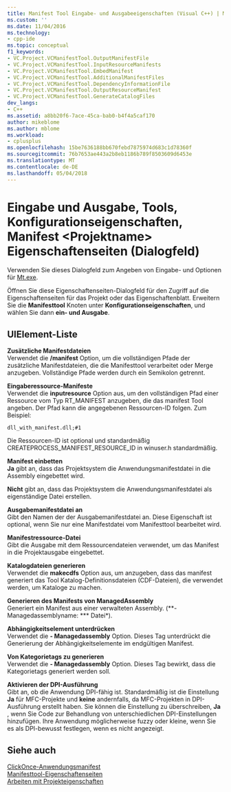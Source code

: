 ```yaml
---
title: Manifest Tool Eingabe- und Ausgabeeigenschaften (Visual C++) | Microsoft Docs
ms.custom: ''
ms.date: 11/04/2016
ms.technology:
- cpp-ide
ms.topic: conceptual
f1_keywords:
- VC.Project.VCManifestTool.OutputManifestFile
- VC.Project.VCManifestTool.InputResourceManifests
- VC.Project.VCManifestTool.EmbedManifest
- VC.Project.VCManifestTool.AdditionalManifestFiles
- VC.Project.VCManifestTool.DependencyInformationFile
- VC.Project.VCManifestTool.OutputResourceManifest
- VC.Project.VCManifestTool.GenerateCatalogFiles
dev_langs:
- C++
ms.assetid: a8bb20f6-7ace-45ca-bab0-b4f4a5caf170
author: mikeblome
ms.author: mblome
ms.workload:
- cplusplus
ms.openlocfilehash: 15be7636188bb670febd7875974d683c1d78360f
ms.sourcegitcommit: 76b7653ae443a2b8eb1186b789f8503609d6453e
ms.translationtype: MT
ms.contentlocale: de-DE
ms.lasthandoff: 05/04/2018
---
```

# <a name="input-and-output-manifest-tool-configuration-properties-ltprojectnamegt-property-pages-dialog-box"></a>Eingabe und Ausgabe, Tools, Konfigurationseigenschaften, Manifest &lt;Projektname&gt; Eigenschaftenseiten (Dialogfeld)
Verwenden Sie dieses Dialogfeld zum Angeben von Eingabe- und Optionen für [Mt.exe](http://msdn.microsoft.com/library/aa375649).  
  
 Öffnen Sie diese Eigenschaftenseiten-Dialogfeld für den Zugriff auf die Eigenschaftenseiten für das Projekt oder das Eigenschaftenblatt. Erweitern Sie die **Manifesttool** Knoten unter **Konfigurationseigenschaften**, und wählen Sie dann **ein- und Ausgabe**.  
  
## <a name="uielement-list"></a>UIElement-Liste  
 **Zusätzliche Manifestdateien**  
 Verwendet die **/manifest** Option, um die vollständigen Pfade der zusätzliche Manifestdateien, die die Manifesttool verarbeitet oder Merge anzugeben. Vollständige Pfade werden durch ein Semikolon getrennt.  
  
 **Eingaberessource-Manifeste**  
 Verwendet die **inputresource** Option aus, um den vollständigen Pfad einer Ressource vom Typ RT_MANIFEST anzugeben, die das manifest Tool angeben. Der Pfad kann die angegebenen Ressourcen-ID folgen. Zum Beispiel:  
  
 `dll_with_manifest.dll;#1`  
  
 Die Ressourcen-ID ist optional und standardmäßig CREATEPROCESS_MANIFEST_RESOURCE_ID in winuser.h standardmäßig.  
  
 **Manifest einbetten**  
 **Ja** gibt an, dass das Projektsystem die Anwendungsmanifestdatei in die Assembly eingebettet wird.  
  
 **Nicht** gibt an, dass das Projektsystem die Anwendungsmanifestdatei als eigenständige Datei erstellen.  
  
 **Ausgabemanifestdatei an**  
 Gibt den Namen der der Ausgabemanifestdatei an. Diese Eigenschaft ist optional, wenn Sie nur eine Manifestdatei vom Manifesttool bearbeitet wird.  
  
 **Manifestressource-Datei**  
 Gibt die Ausgabe mit dem Ressourcendateien verwendet, um das Manifest in die Projektausgabe eingebettet.  
  
 **Katalogdateien generieren**  
 Verwendet die **makecdfs** Option aus, um anzugeben, dass das manifest generiert das Tool Katalog-Definitionsdateien (CDF-Dateien), die verwendet werden, um Kataloge zu machen.  
  
 **Generieren des Manifests von ManagedAssembly**  
 Generiert ein Manifest aus einer verwalteten Assembly. (**- Managedassemblyname: *** Datei*).  
  
 **Abhängigkeitselement unterdrücken**  
 Verwendet die **- Managedassembly** Option. Dieses Tag unterdrückt die Generierung der Abhängigkeitselemente im endgültigen Manifest.  
  
 **Von Kategorietags zu generieren**  
 Verwendet die **- Managedassembly** Option. Dieses Tag bewirkt, dass die Kategorietags generiert werden soll.  
  
 **Aktivieren der DPI-Ausführung**  
 Gibt an, ob die Anwendung DPI-fähig ist. Standardmäßig ist die Einstellung **Ja** für MFC-Projekte und **keine** andernfalls, da MFC-Projekten in DPI-Ausführung erstellt haben. Sie können die Einstellung zu überschreiben, **Ja** , wenn Sie Code zur Behandlung von unterschiedlichen DPI-Einstellungen hinzufügen. Ihre Anwendung möglicherweise fuzzy oder kleine, wenn Sie es als DPI-bewusst festlegen, wenn es nicht angezeigt.  
  
## <a name="see-also"></a>Siehe auch  
 [ClickOnce-Anwendungsmanifest](/visualstudio/deployment/clickonce-application-manifest)   
 [Manifesttool-Eigenschaftenseiten](../ide/manifest-tool-property-pages.md)   
 [Arbeiten mit Projekteigenschaften](../ide/working-with-project-properties.md)   